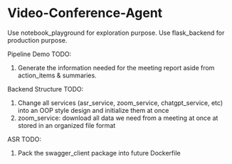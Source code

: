 # Video-Conference-Agent

Use notebook_playground for exploration purpose.
Use flask_backend for production purpose.

Pipeline Demo TODO:
1. Generate the information needed for the meeting report aside from action_items & summaries.

Backend Structure TODO:
1. Change all services (asr_service, zoom_service, chatgpt_service, etc) into an OOP style design and initialize them at once
2. zoom_service: download all data we need from a meeting at once at stored in an organized file format

ASR TODO:
1. Pack the swagger_client package into future Dockerfile